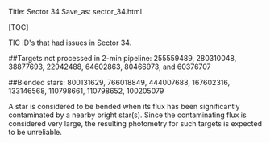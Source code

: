 Title: Sector 34 
Save_as: sector_34.html

[TOC]

TIC ID's that had issues in Sector 34.

##Targets not processed in 2-min pipeline:
255559489, 280310048, 38877693, 22942488, 64602863, 80466973, and 60376707

##Blended stars:
800131629, 766018849, 444007688, 167602316, 133146568, 110798661, 110798652, 100205079

A star is considered to be bended when its flux has been significantly contaminated by a nearby bright star(s). Since the contaminating flux is considered very large, the resulting photometry for such targets is expected to be unreliable.